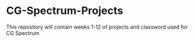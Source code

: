 # CG-Spectrum-Projects
This repository will contain weeks 1-12 of projects and classword used for CG Spectrum
